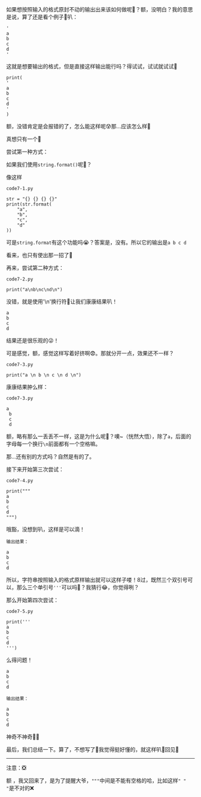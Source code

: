 如果想按照输入的格式原封不动的输出出来该如何做呢🤔？额，没明白？我的意思是说，算了还是看个例子🌰叭：

```python3
'
a
b
c
d
'
```
这就是想要输出的格式，但是直接这样输出能行吗？得试试，试试就试试🐧

```python3
print(
'
a
b
c
d
'
)
```

额，没错肯定是会报错的了，怎么能这样呢😰那...应该怎么样🐎

真想只有一个😬

尝试第一种方式：

如果我们使用`string.format()`呢🤔？

像这样

`code7-1.py`
```python3
str = "{} {} {} {}"
print(str.format(
    "a",
    "b",
    "c",
    "d"
))
```
可是`string.format`有这个功能吗😭？答案是，没有。所以它的输出是`a b c d`

看来，也只有使出那一招了👿

再来，尝试第二种方式：

`code7-2.py`
```python3
print("a\nb\nc\nd\n")
```

没错，就是使用'\n'换行符👻让我们康康结果叭！

```python3
a
b
c
d
```

结果还是很乐观的😜！

可是感觉，额，感觉这样写着好挤啊😨。那就分开一点，效果还不一样？

`code7-3.py`
```python3
print("a \n b \n c \n d \n")
```

康康结果肿么样：

`code7-3.py`
```python3
a 
 b 
 c 
 d 
```
额，略有那么一丢丢不一样，这是为什么呢🤔？噢~（恍然大悟），除了`a`，后面的字母每一个换行`\n`前面都有一个空格嘛。

那...还有别的方式吗？自然是有的了。

接下来开始第三次尝试：

`code7-4.py`
```python3
print("""
a
b
c
d
""")
```

哦豁，没想到叭，这样是可以滴！

`输出结果：`
```python3
a
b
c
d
```

所以，字符串按照输入的格式原样输出就可以这样子喽！8过，既然三个双引号可以，那么三个单引号`'''`可以吗🤔？我猜行😂，你觉得咧？

那么开始第四次尝试：

`code7-5.py`
```python3
print('''
a
b
c
d
''')
```

么得问题！

```python3
a
b
c
d
```

`输出结果：`
```python3
a
b
c
d
```

神奇不神奇🙅‍♂️

最后，我们总结一下。算了，不想写了💩我觉得挺好懂的，就这样叭🥶回见🤨

-----------------------------------------

注意：❎

额 ，我又回来了，是为了提醒大爷，`"""`中间是不能有空格的哈，比如这样`" " "`是不对的❌